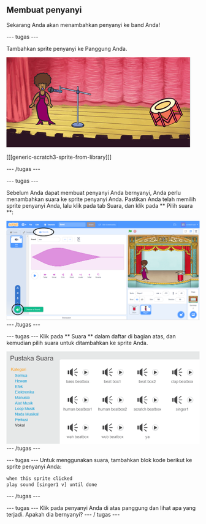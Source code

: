 ## Membuat penyanyi

Sekarang Anda akan menambahkan penyanyi ke band Anda!

\--- tugas \---

Tambahkan sprite penyanyi ke Panggung Anda.

![tangkapan layar](images/band-singer-mic.png)

[[[generic-scratch3-sprite-from-library]]]

\--- /tugas \---

\--- tugas \---

Sebelum Anda dapat membuat penyanyi Anda bernyanyi, Anda perlu menambahkan suara ke sprite penyanyi Anda. Pastikan Anda telah memilih sprite penyanyi Anda, lalu klik pada tab Suara, dan klik pada ** Pilih suara **:

![tangkapan layar](images/band-import-sound-annotated.png) \--- /tugas \---

\--- tugas \--- Klik pada ** Suara ** dalam daftar di bagian atas, dan kemudian pilih suara untuk ditambahkan ke sprite Anda.

![tangkapan layar](images/band-choose-sound.png) \--- /tugas \---

\--- tugas \--- Untuk menggunakan suara, tambahkan blok kode berikut ke sprite penyanyi Anda:

```blocks3
when this sprite clicked
play sound [singer1 v] until done
```

\--- /tugas \---

\--- tugas \--- Klik pada penyanyi Anda di atas panggung dan lihat apa yang terjadi. Apakah dia bernyanyi? \--- / tugas \---